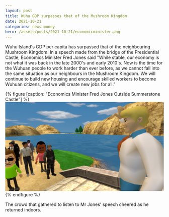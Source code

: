 ```yaml
---
layout: post
title: Wuhu GDP surpasses that of the Mushroom Kingdom
date: 2021-10-21
categories: news money
hero: /assets/posts/2021-10-21/economicminister.png
---
```


Wuhu Island's GDP per capita has surpassed that of the neighbouring Mushroom Kingdom. In a speech made from the bridge of the Presidential Castle, Economics Minister Fred Jones said "While stable, our economy is not what it was back in the late 2000's and early 2010's. Now is the time for the Wuhuan people to work harder than ever before, as we cannot fall into the same situation as our neighbours in the Mushroom Kingdom. We will continue to build new housing and encourage skilled workers to become Wuhuan citizens, and we will create new jobs for all."

{% figure [caption: "Economics Minister Fred Jones Outside Summerstone Castle"] %}
![Economics Minister Fred Jones Outside Summerstone Castle](/assets/posts/2021-10-21/economicminister.png)
{% endfigure %}

The crowd that gathered to listen to Mr Jones' speech cheered as he returned indoors.
